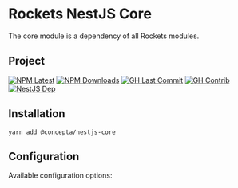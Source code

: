 # Rockets NestJS Core

The core module is a dependency of all Rockets modules.

## Project

[![NPM Latest](https://img.shields.io/npm/v/@concepta/nestjs-core)](https://www.npmjs.com/package/@concepta/nestjs-core)
[![NPM Downloads](https://img.shields.io/npm/dw/@conceptadev/nestjs-core)](https://www.npmjs.com/package/@concepta/nestjs-core)
[![GH Last Commit](https://img.shields.io/github/last-commit/conceptadev/rockets?logo=github)](https://github.com/conceptadev/rockets)
[![GH Contrib](https://img.shields.io/github/contributors/conceptadev/rockets?logo=github)](https://github.com/conceptadev/rockets/graphs/contributors)
[![NestJS Dep](https://img.shields.io/github/package-json/dependency-version/conceptadev/rockets/@nestjs/common?label=NestJS&logo=nestjs&filename=packages%2Fnestjs-core%2Fpackage.json)](https://www.npmjs.com/package/@nestjs/common)

## Installation

`yarn add @concepta/nestjs-core`

## Configuration

Available configuration options:
